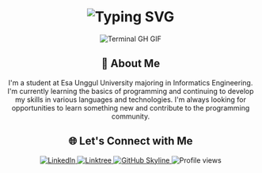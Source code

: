 <div align="center">
    <h1><img src="https://readme-typing-svg.herokuapp.com?font=Jetbrains+mono&size=40&duration=3000&color=33FF33&center=true&vCenter=true&width=435&lines=Hey..+I'm+Ilham;This+is..;..my+Github..;" alt="Typing SVG"/></h1>
    <p><img src="termina-gh.gif" alt="Terminal GH GIF" /></p>
</div>

<div align="center">
    <h2>🚀 About Me</h2>
<!--     <p><img src="termina-gh.gif" alt="Terminal GH GIF" /></p> -->
    <p>I'm a student at Esa Unggul University majoring in Informatics Engineering. I'm currently learning the basics of programming and continuing to develop my skills in various languages ​​and technologies. I'm always looking for opportunities to learn something new and contribute to the programming community.</p>
</div>

<div align="center">
<h2 align="center" class="section-heading">🌐 Let's Connect with Me</h2>
<div align="center">
  <a href="www.linkedin.com/in/ilham-sheva-renggafiarto-046682257">
    <img src="https://img.shields.io/badge/ZanePearton-0077B5?style=for-the-badge&logo=linkedin&logoColor=white" alt="LinkedIn"/>
  </a>
  <a href="https://www.instagram.com/ilhamshvr/">
    <img src="https://img.shields.io/badge/Linktree-39E09B?style=for-the-badge&logo=Instagram&logoColor=white" alt="Linktree"/>
  </a>
<a href="https://github.com/ZanePearton/ZanePearton" target="_blank">
    <img src="https://img.shields.io/badge/View%20on%20GitHub-%230077B5.svg?&style=for-the-badge&logo=github&logoColor=white" alt="GitHub Skyline"/>
</a>
<img src="https://komarev.com/ghpvc/?username=ZanePearton&style=for-the-badge" alt="Profile views" />
</div>
